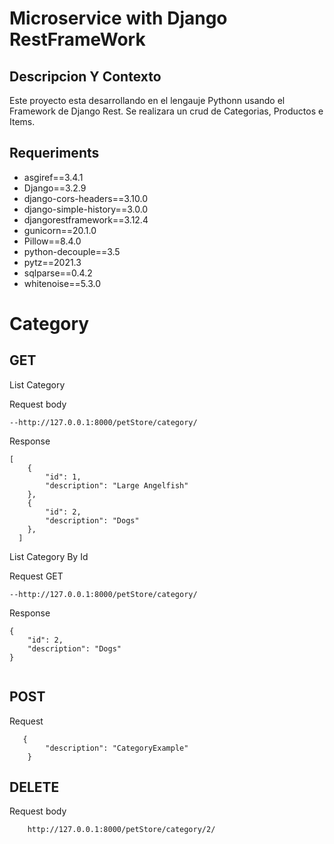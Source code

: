 

# Microservice with Django RestFrameWork

## Descripcion Y Contexto

Este proyecto esta desarrollando en el lengauje Pythonn usando el Framework de Django Rest. Se realizara un crud de Categorias, Productos e Items.


## Requeriments

- asgiref==3.4.1
- Django==3.2.9
- django-cors-headers==3.10.0
- django-simple-history==3.0.0
- djangorestframework==3.12.4
- gunicorn==20.1.0
- Pillow==8.4.0
- python-decouple==3.5
- pytz==2021.3
- sqlparse==0.4.2
- whitenoise==5.3.0




# Category

## GET

List Category

Request body

    --http://127.0.0.1:8000/petStore/category/
 
Response 
 
```
[
    {
        "id": 1,
        "description": "Large Angelfish"
    },
    {
        "id": 2,
        "description": "Dogs"
    },
  ]
```
    
 List Category By Id
 
 Request GET
 
    --http://127.0.0.1:8000/petStore/category/
    
Response

```
{
    "id": 2,
    "description": "Dogs"
}
   
 ```
   
## POST

Request 

```
   {
        "description": "CategoryExample"
    }

```

## DELETE

Request body

```
    http://127.0.0.1:8000/petStore/category/2/
    
```
